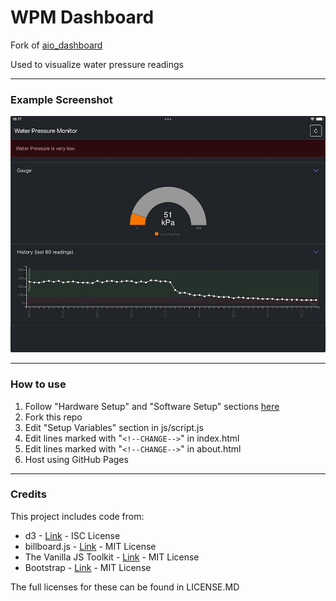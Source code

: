 # WPM Dashboard

Fork of [aio_dashboard](https://github.com/kavinaidoo/aio_dashboard)

Used to visualize water pressure readings

---

### Example Screenshot

![screenshot](/screenshot_ipad.jpg)

---

### How to use
1. Follow "Hardware Setup" and "Software Setup" sections [here](https://kavi.sblmnl.co.za/home-input-monitor-part-1-water-pressure)
2. Fork this repo
3. Edit "Setup Variables" section in js/script.js
4. Edit lines marked with "`<!--CHANGE-->`" in index.html
5. Edit lines marked with "`<!--CHANGE-->`" in about.html
6. Host using GitHub Pages
---

### Credits
This project includes code from:
* d3 - [Link](https://github.com/d3/d3) - ISC License
* billboard.js - [Link](https://github.com/naver/billboard.js) - MIT License
* The Vanilla JS Toolkit - [Link](https://vanillajstoolkit.com/) - MIT License
* Bootstrap - [Link](https://github.com/twbs/bootstrap) - MIT License

The full licenses for these can be found in LICENSE.MD
